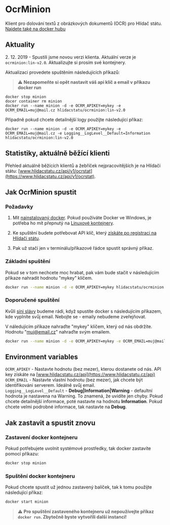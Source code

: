 # OcrMinion

Klient pro dolování textů z obrázkových dokumentů (OCR) pro Hlídač státu.
[Najdete také na docker hubu](https://hub.docker.com/r/hlidacstatu/ocrminion)

## Aktuality

2\. 12. 2019 - Spustili jsme novou verzi klienta. Aktuální verze je `ocrminion:lin-v2.0`. Aktualizujte si prosím své kontejnery.

Aktualizaci provedete spuštěním následujících příkazů:
> :warning: **Nezapomeňte si opět nastavit váš api klíč a email v příkazu docker run**  

``` shell
docker stop minion
docer container rm minion
docker run --name minion -d -e OCRM_APIKEY=mykey -e OCRM_EMAIL=muj@mail.cz hlidacstatu/ocrminion:lin-v2.0
```

Případně pokud chcete detailnější logy použíjte následující příkaz:

``` shell
docker run --name minion -d -e OCRM_APIKEY=mykey -e OCRM_EMAIL=muj@mail.cz -e Logging__LogLevel__Default=Information hlidacstatu/ocrminion:lin-v2.0
```

## Statistiky, aktuálně běžící klienti

Přehled aktuálně běžících klientů a žebříček nejpracovitějších je na Hlídači státu: [www.hlidacstatu.cz/api/v1/ocrstat](https://www.hlidacstatu.cz/api/v1/ocrstat).

## Jak OcrMinion spustit

### Požadavky

1) Mít [nainstalovaný docker](https://docs.docker.com/install/). Pokud používáte Docker ve Windows, je potřeba ho mít přepnutý na [Linuxové kontejnery](https://docs.docker.com/docker-for-windows/#switch-between-windows-and-linux-containers).

2) Ke spuštění budete potřebovat API klíč, který [získáte po registraci na Hlídači státu](https://www.hlidacstatu.cz/api).

3) Pak už stačí jen v terminálu/příkazové řádce spustit správný příkaz.

### Základní spuštění

Pokud se v tom nechcete moc hrabat, pak vám bude stačit v následujícím příkaze nahradit hodnotu "mykey" klíčem.

```  sh
docker run --name minion -d -e OCRM_APIKEY=mykey hlidacstatu/ocrminion:lin-v2.0
```

### Doporučené spuštění

Kvůli [síni slávy](https://www.hlidacstatu.cz/api/v1/ocrstat) budeme rádi, když spustíte docker s následujícím příkazem, kde vyplníte svůj email. Nebojte se - emaily nebudeme zveřejňovat.  

V náledujícím příkaze nahraďte "mykey" klíčem, který od nás obdržíte. Hodnotu "muj@email.cz" nahraďte svým emailem.

```  sh
docker run --name minion -d -e OCRM_APIKEY=mykey -e OCRM_EMAIL=muj@mail.cz hlidacstatu/ocrminion:lin-v2.0
```

## Environment variables

`OCRM_APIKEY` - Nastavte hodnotu (bez mezer), kterou dostanete od nás. API key získáte na [www.hlidacstatu.cz/api](https://www.hlidacstatu.cz/api)  
`OCRM_EMAIL` - Nastavte vlastní hodnotu (bez mezer), jak chcete být identifikováni serverem. Ideálně svůj email.  
`Logging__LogLevel__Default` - **Debug|Information|Warning** - defaultní hodnota je nastavena na Warning. To znamená, že uvidíte jen chyby. Pokud chcete detailnější informace, poté nastavte na hodnotu **Information**. Pokud chcete velmi podrobné informace, tak nastavte na **Debug**.  

## Jak zastavit a spustit znovu

### Zastavení docker kontejneru

Pokud potřebujete uvolnit systémové prostředky, tak docker zastavíte pomocí příkazu:  

``` sh
docker stop minion
```  

### Spuštění docker kontejneru

Pokud chcete spustit už jednou zastavený balíček, tak k tomu použijte následující příkaz:  

``` sh
docker start minion
```  

> :warning: **Pro spuštění zastaveného kontejneru už nepoužívejte příkaz `docker run`. Zbytečně byste vytvořili další instanci!**  

